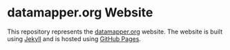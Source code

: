 # datamapper.org Website

This repository represents the [datamapper.org](http://datamapper.org/)
website. The website is built using [Jekyll](http://jekyllrb.com)
and is hosted using [GitHub Pages](http://pages.github.com/).
